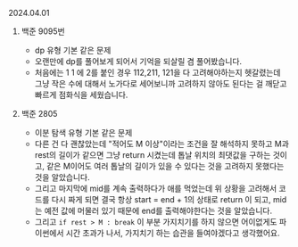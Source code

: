 2024.04.01

1. 백준 9095번

   - dp 유형 기본 같은 문제
   - 오랜만에 dp를 풀어보게 되어서 기억을 되살릴 겸 풀어봤습니다.
   - 처음에는 1 1 에 2를 붙인 경우 112,211, 121을 다 고려해야하는지 헷갈렸는데 그냥 작은 수에 대해서 노가다로 세어보니까 고려하지 않아도 된다는 걸 깨닫고 빠르게 점화식을 세웠습니다.

2. 백준 2805

   - 이분 탐색 유형 기본 같은 문제
   - 다른 건 다 괜찮았는데 "적어도 M 이상"이라는 조건을 잘 해석하지 못하고 M과 rest의 길이가 같으면 그냥 return 시켰는데 톱날 위치의 최댓값을 구하는 것이고, 같은 M이어도 여러 톱날의 길이가 있을 수 있다는 것을 고려하지 못했다는 것을 알았습니다.
   - 그리고 마지막에 mid를 계속 출력하다가 애를 먹었는데 위 상황을 고려해서 코드를 다시 짜게 되면 결국 항상 start = end + 1의 상태로 return 이 되고, mid는 예전 값에 머물러 있기 때문에 end를 출력해야한다는 것을 알았습니다.
   - 그리고 `if rest > M : break` 이 부분 가지치기를 하지 않으면 어이없게도 파이썬에서 시간 초과가 나서, 가지치기 하는 습관을 들여야겠다고 생각했어요.
